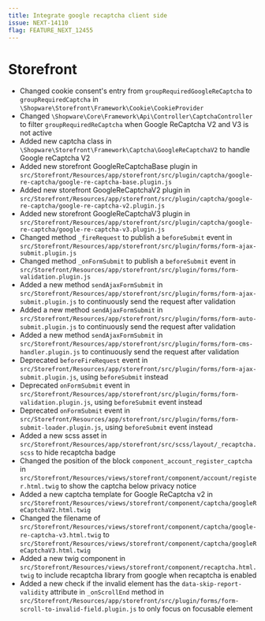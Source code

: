 ```yaml
---
title: Integrate google recaptcha client side
issue: NEXT-14110
flag: FEATURE_NEXT_12455
---
```

# Storefront
* Changed cookie consent's entry from `groupRequiredGoogleReCaptcha` to `groupRequiredCaptcha` in `\Shopware\Storefront\Framework\Cookie\CookieProvider` 
* Changed `\Shopware\Core\Framework\Api\Controller\CaptchaController` to filter `groupRequiredReCaptcha` when Google ReCaptcha V2 and V3 is not active
* Added new captcha class in `\Shopware\Storefront\Framework\Captcha\GoogleReCaptchaV2` to handle Google reCaptcha V2
* Added new storefront GoogleReCaptchaBase plugin in `src/Storefront/Resources/app/storefront/src/plugin/captcha/google-re-captcha/google-re-captcha-base.plugin.js`
* Added new storefront GoogleReCaptchaV2 plugin in `src/Storefront/Resources/app/storefront/src/plugin/captcha/google-re-captcha/google-re-captcha-v2.plugin.js`
* Added new storefront GoogleReCaptchaV3 plugin in `src/Storefront/Resources/app/storefront/src/plugin/captcha/google-re-captcha/google-re-captcha-v3.plugin.js`
* Changed method `_fireRequest` to publish a `beforeSubmit` event in `src/Storefront/Resources/app/storefront/src/plugin/forms/form-ajax-submit.plugin.js`
* Changed method `_onFormSubmit` to publish a `beforeSubmit` event in `src/Storefront/Resources/app/storefront/src/plugin/forms/form-validation.plugin.js`
* Added a new method `sendAjaxFormSubmit` in `src/Storefront/Resources/app/storefront/src/plugin/forms/form-ajax-submit.plugin.js` to continuously send the request after validation
* Added a new method `sendAjaxFormSubmit` in `src/Storefront/Resources/app/storefront/src/plugin/forms/form-auto-submit.plugin.js` to continuously send the request after validation
* Added a new method `sendAjaxFormSubmit` in `src/Storefront/Resources/app/storefront/src/plugin/forms/form-cms-handler.plugin.js` to continuously send the request after validation
* Deprecated `beforeFireRequest` event in `src/Storefront/Resources/app/storefront/src/plugin/forms/form-ajax-submit.plugin.js`, using `beforeSubmit` instead
* Deprecated `onFormSubmit` event in `src/Storefront/Resources/app/storefront/src/plugin/forms/form-validation.plugin.js`, using `beforeSubmit` event instead
* Deprecated `onFormSubmit` event in `src/Storefront/Resources/app/storefront/src/plugin/forms/form-submit-loader.plugin.js`, using `beforeSubmit` event instead
* Added a new scss asset in `src/Storefront/Resources/app/storefront/src/scss/layout/_recaptcha.scss` to hide recaptcha badge
* Changed the position of the block `component_account_register_captcha` in `src/Storefront/Resources/views/storefront/component/account/register.html.twig` to show the captcha below privacy notice
* Added a new captcha template for Google ReCaptcha v2 in `src/Storefront/Resources/views/storefront/component/captcha/googleReCaptchaV2.html.twig`
* Changed the filename of `src/Storefront/Resources/views/storefront/component/captcha/google-re-captcha-v3.html.twig` to `src/Storefront/Resources/views/storefront/component/captcha/googleReCaptchaV3.html.twig`
* Added a new twig component in `src/Storefront/Resources/views/storefront/component/recaptcha.html.twig` to include recaptcha library from google when recaptcha is enabled
* Added a new check if the invalid element has the `data-skip-report-validity` attribute in `_onScrollEnd` method in `src/Storefront/Resources/app/storefront/src/plugin/forms/form-scroll-to-invalid-field.plugin.js` to only focus on focusable element

